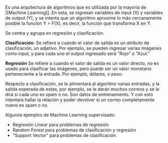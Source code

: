 Es una arquitectura de algoritmos que es utilizada por la mayoría de [[Machine Learning]]. En esta, se ingresan variables de input (X) y variables de output (Y), y se intenta que un algoritmo aproxime lo más cercanamente posible la función Y = F(X), es decir, la función que transforma X en Y.


Se centra y agrupa en regresión y clasificación.

**Clasificación:**
Se refiere a cuando el valor de salida es un atributo de clasificación, un adjetivo. Por ejemplo, se pueden ingresar varias imágenes como input, y para cada uno el output ingresado será "Rojo" o "Azul."

**Regresión**
Se refiere a cuando el valor de salida es un valor directo, no es usado para clasificar las imágenes, pero puede ser un valor monetario perteneciente a la entrada. Por ejemplo, dólares, o peso.

Respecto a clasificación, se le alimentará al algoritmo varias entradas, y la salida esperada de estas, por ejemplo, se le darán muchos correos y se le dirá si cada uno es spam o no. Son datos de entrenamiento. Y con esto intentará hallar la relación y poder devolver si un correo completamente nuevo es spam o no.

Algunos ejemplos de Machine Learning supervisado:
- Regresión Linear para problemas de regresión
- Random Forest para problemas de clasificación y regresión
- "Support Vector" para problemas de clasificación.